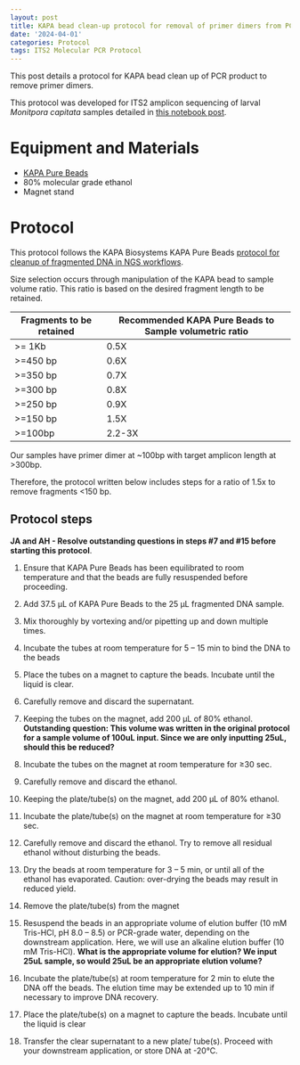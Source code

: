 ```yaml
---
layout: post
title: KAPA bead clean-up protocol for removal of primer dimers from PCR product
date: '2024-04-01'
categories: Protocol
tags: ITS2 Molecular PCR Protocol
---
```


This post details a protocol for KAPA bead clean up of PCR product to remove primer dimers.  

This protocol was developed for ITS2 amplicon sequencing of larval *Monitpora capitata* samples detailed in [this notebook post](https://ahuffmyer.github.io/ASH_Putnam_Lab_Notebook/ITS2-amplicon-PCR-and-preparation-for-sequencing-20240326/).

# Equipment and Materials

- [KAPA Pure Beads](https://elabdoc-prod.roche.com/eLD/web/pi/en/products/SEQ-KAPA-0161?searchTerm=07983271001&catalog=Researcher&orderBy=Relevance) 
- 80% molecular grade ethanol
- Magnet stand

# Protocol 

This protocol follows the KAPA Biosystems KAPA Pure Beads [protocol for cleanup of fragmented DNA in NGS workflows](https://elabdoc-prod.roche.com/eLD/api/downloads/88253649-670b-ee11-1c91-005056a772fd?countryIsoCode=pi).  

Size selection occurs through manipulation of the KAPA bead to sample volume ratio. This ratio is based on the desired fragment length to be retained.  

| Fragments to be retained | Recommended KAPA Pure Beads to Sample volumetric ratio |
|--------------------------|--------------------------------------------------------|
| >= 1Kb                   | 0.5X                                                   |
| >=450 bp                 | 0.6X                                                   |
| >=350 bp                 | 0.7X                                                   |
| >=300 bp                 | 0.8X                                                   |
| >=250 bp                 | 0.9X                                                   |
| >=150 bp                 | 1.5X                                                   |
| >=100bp                  | 2.2-3X                                                 |

Our samples have primer dimer at ~100bp with target amplicon length at >300bp.  

Therefore, the protocol written below includes steps for a ratio of 1.5x to remove fragments <150 bp.  

## Protocol steps 

**JA and AH - Resolve outstanding questions in steps #7 and #15 before starting this protocol**. 

1. Ensure that KAPA Pure Beads has been equilibrated
to room temperature and that the beads are fully
resuspended before proceeding.

2. Add 37.5 µL of KAPA Pure Beads to the 25 µL
fragmented DNA sample.

3. Mix thoroughly by vortexing and/or pipetting up
and down multiple times.

4. Incubate the tubes at room temperature for
5 – 15 min to bind the DNA to the beads

5. Place the tubes on a magnet to capture the
beads. Incubate until the liquid is clear.

6. Carefully remove and discard the supernatant.

7. Keeping the tubes on the magnet, add
200 µL of 80% ethanol. **Outstanding question: This volume was written in the original protocol for a sample volume of 100uL input. Since we are only inputting 25uL, should this be reduced?** 

8. Incubate the tubes on the magnet at room
temperature for ≥30 sec.

9. Carefully remove and discard the ethanol.

10. Keeping the plate/tube(s) on the magnet, add
200 µL of 80% ethanol.

11. Incubate the plate/tube(s) on the magnet at room
temperature for ≥30 sec.

12. Carefully remove and discard the ethanol. Try
to remove all residual ethanol without disturbing
the beads.

13. Dry the beads at room temperature for 3 – 5 min,
or until all of the ethanol has evaporated. Caution:
over-drying the beads may result in reduced yield.

14. Remove the plate/tube(s) from the magnet

15. Resuspend the beads in an appropriate volume
of elution buffer (10 mM Tris-HCl, pH 8.0 – 8.5) or
PCR-grade water, depending on the downstream
application. Here, we will use an alkaline elution buffer (10 mM Tris-HCl). **What is the appropriate volume for elution? We input 25uL sample, so would 25uL be an appropriate elution volume?** 

16. Incubate the plate/tube(s) at room temperature for
2 min to elute the DNA off the beads. The elution
time may be extended up to 10 min if necessary to
improve DNA recovery.

17. Place the plate/tube(s) on a magnet to capture the
beads. Incubate until the liquid is clear

18. Transfer the clear supernatant to a new plate/
tube(s). Proceed with your downstream
application, or store DNA at -20°C.





